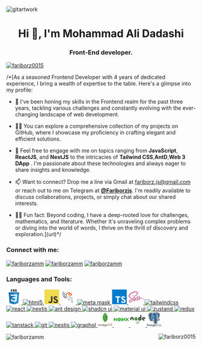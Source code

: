 
![gitartwork](gitartwork.svg)
<h1 align="center">Hi 👋, I'm Mohammad Ali Dadashi</h1>
<h3 align="center">
  Front-End developer.
</h3>



<p align="left">
  <a href="https://github.com/ryo-ma/github-profile-trophy"
    ><img
      src="https://github-profile-trophy.vercel.app/?username=fariborz0015"
      alt="fariborz0015"
  /></a>
</p>

/*[As a seasoned Frontend Developer with 4 years of dedicated experience, I bring a
wealth of expertise to the table. Here's a glimpse into my profile: 

- 🔭 I've been honing my skills in the Frontend realm for the past three years, tackling
various challenges and constantly evolving with the ever-changing landscape of
web development. 

- 👨‍💻 You can explore a comprehensive collection of my projects
on GitHub, where I showcase my proficiency in crafting elegant and efficient
solutions. 

- 💬 Feel free to engage with me on topics ranging from
**JavaScript**, **ReactJS**, and **NestJS** to the intricacies of **Tailwind
CSS**,**AntD**,**Web 3 DApp** . I'm passionate about these technologies and
always eager to share insights and knowledge. 

- 📫 Want to connect? Drop me a line via Gmail at fariborz.js@gmail.com or reach out to me on Telegram at **[@Fariborzjs](https://t.me/fariborzjs)**.
I'm readily available to discuss collaborations, projects, or simply chat about our shared interests. 

- 🤟🏾 Fun fact: Beyond coding, I have a deep-rooted love for challenges, mathematics, and
literature. Whether it's unraveling complex problems or diving into the world of
words, I thrive on the thrill of discovery and exploration.](url)*/

<h3 align="left">Connect with me:</h3>
<p align="left">
  <a href="https://linkedin.com/in/fariborzamm" target="blank"
    ><img
      align="center"
      src="https://raw.githubusercontent.com/rahuldkjain/github-profile-readme-generator/master/src/images/icons/Social/linked-in-alt.svg"
      alt="fariborzamm"
      height="30"
      width="40"
  /></a>
  <a href="https://instagram.com/fariborzamm" target="blank"
    ><img
      align="center"
      src="https://raw.githubusercontent.com/rahuldkjain/github-profile-readme-generator/master/src/images/icons/Social/instagram.svg"
      alt="fariborzamm"
      height="30"
      width="40"
  /></a>
  <a href="https://www.twitter.com/@fariborzamm" target="blank"
    ><img
      align="center"
      src="https://raw.githubusercontent.com/rahuldkjain/github-profile-readme-generator/master/src/images/icons/Social/twitter.svg"
      alt="fariborzamm"
      height="30"
      width="40"
  /></a>
</p>

<h3 align="left">Languages and Tools:</h3>
<p align="left" class="tools">
  <a href="https://www.w3schools.com/css/" target="_blank" rel="noreferrer">
    <img
      src="https://raw.githubusercontent.com/devicons/devicon/master/icons/css3/css3-original-wordmark.svg"
      alt="css3"
      width="40"
      height="40"
    />
  </a>
  <a href="https://www.w3.org/html/" target="_blank" rel="noreferrer">
    <img
      src="https://www.vectorlogo.zone/logos/w3_html5/w3_html5-icon.svg"
      alt="html5"
      width="40"
      height="40"
    />
  </a>
  <a
    href="https://developer.mozilla.org/en-US/docs/Web/JavaScript"
    target="_blank"
    rel="noreferrer"
  >
    <img
      src="https://raw.githubusercontent.com/devicons/devicon/master/icons/javascript/javascript-original.svg"
      alt="javascript"
      width="40"
      height="40"
    />
  </a>
  <a href="https://www.npmjs.com/package/web3" target="_blank" rel="noreferrer">
    <img
      src="https://raw.githubusercontent.com/ChainSafe/web3.js/HEAD/assets/logo/web3js.jpg"
      alt="web3js"
      width="40"
      height="40"
    />
  </a>
  <a href="https://metamask.io/" target="_blank" rel="noreferrer">
    <img
      src="https://upload.wikimedia.org/wikipedia/commons/thumb/3/36/MetaMask_Fox.svg/512px-MetaMask_Fox.svg.png"
      alt="meta mask"
      width="40"
      height="40"
    />
  </a>
  <a href="https://www.typescriptlang.org/" target="_blank" rel="noreferrer">
    <img
      src="https://raw.githubusercontent.com/devicons/devicon/master/icons/typescript/typescript-original.svg"
      alt="typescript"
      width="40"
      height="40"
    />
  </a>
  <a href="https://sass-lang.com" target="_blank" rel="noreferrer">
    <img
      src="https://raw.githubusercontent.com/devicons/devicon/master/icons/sass/sass-original.svg"
      alt="sass"
      width="40"
      height="40"
    />
  </a>
  <a href="https://tailwindcss.com/" target="_blank" rel="noreferrer">
    <img
      src="https://www.vectorlogo.zone/logos/tailwindcss/tailwindcss-icon.svg"
      alt="tailwindcss"
      width="40"
      height="40"
    />
  </a>
  <a href="https://react.dev/" target="_blank" rel="noreferrer">
    <img
      src="https://www.vectorlogo.zone/logos/reactjs/reactjs-icon.svg"
      alt="react"
      width="40"
      height="40"
    />
  </a>
  <a href="https://nextjs.org/" target="_blank" rel="noreferrer">
    <img
      src="https://www.datocms-assets.com/98835/1684410508-image-7.png"
      alt="nextjs"
      width="40"
      height="40"
    />
  </a>
  <a href="https://ant.design" target="_blank" rel="noreferrer">
    <img
      src="https://static-00.iconduck.com/assets.00/ant-design-icon-512x512-xbdsnx83.png"
      alt="ant design"
      width="40"
      height="40"
    />
  </a>
  <a href="https://ui.shadcn.com/" target="_blank" rel="noreferrer">
    <img
      src="https://avatars.githubusercontent.com/u/139895814?s=200&v=4"
      alt="shadcn ui"
      width="40"
      height="40"
    />
  </a>
  <a href="https://mui.com/" target="_blank" rel="noreferrer">
    <img
      src="https://mui.com/static/logo.png"
      alt="material ui  "
      width="40"
      height="40"
    />
  </a>
  <a href="https://github.com/pmndrs/zustand" target="_blank" rel="noreferrer">
    <img
      src="https://repository-images.githubusercontent.com/180328715/fca49300-e7f1-11ea-9f51-cfd949b31560"
      alt="zustand"
      width="80"
      height="40"
    />
  </a>
  <a
    href="https://github.com/reduxjs/redux/blob/master/logo/README.md"
    target="_blank"
    rel="noreferrer"
  >
    <img
      src="https://raw.githubusercontent.com/reduxjs/redux/master/logo/logo.png"
      alt="redux"
      width="40"
      height="40"
    />
  </a>

  <a href="https://tanstack.com/query" target="_blank" rel="noreferrer">
    <img
      src="https://seeklogo.com/images/R/react-query-logo-1340EA4CE9-seeklogo.com.png"
      alt="tanstack"
      width="50"
      height="40"
    />
  </a>

  <a href="https://git-scm.com/" target="_blank" rel="noreferrer">
    <img
      src="https://www.vectorlogo.zone/logos/git-scm/git-scm-icon.svg"
      alt="git"
      width="40"
      height="40"
    />
  </a>
  <a href="https://nestjs.com/" target="_blank" rel="noreferrer">
    <img
      src="https://www.vectorlogo.zone/logos/nestjs/nestjs-ar21.svg"
      alt="nestjs"
      width="40"
      height="40"
    />
  </a>
  <a href="https://graphql.org" target="_blank" rel="noreferrer">
    <img
      src="https://www.vectorlogo.zone/logos/graphql/graphql-icon.svg"
      alt="graphql"
      width="40"
      height="40"
    />
  </a>

  <a href="https://www.mongodb.com/" target="_blank" rel="noreferrer">
    <img
      src="https://raw.githubusercontent.com/devicons/devicon/master/icons/mongodb/mongodb-original-wordmark.svg"
      alt="mongodb"
      width="40"
      height="40"
    />
  </a>

  <a href="https://www.nginx.com" target="_blank" rel="noreferrer">
    <img
      src="https://raw.githubusercontent.com/devicons/devicon/master/icons/nginx/nginx-original.svg"
      alt="nginx"
      width="40"
      height="40"
    />
  </a>
  <a href="https://nodejs.org" target="_blank" rel="noreferrer">
    <img
      src="https://raw.githubusercontent.com/devicons/devicon/master/icons/nodejs/nodejs-original-wordmark.svg"
      alt="nodejs"
      width="40"
      height="40"
    />
  </a>
  <a href="https://www.postgresql.org" target="_blank" rel="noreferrer">
    <img
      src="https://raw.githubusercontent.com/devicons/devicon/master/icons/postgresql/postgresql-original-wordmark.svg"
      alt="postgresql"
      width="40"
      height="40"
    />
  </a>
</p>

<p>
  <img
    align="right"
    src="https://github-readme-stats.vercel.app/api?username=fariborz0015&show_icons=true&locale=en"
    alt="fariborz0015"
  />

  
  <img
    align="center"
    src="https://github-readme-streak-stats.herokuapp.com/?user=fariborz0015&"
    alt="fariborzamm"
  />
  
</p>
<p></p>

<p></p>

